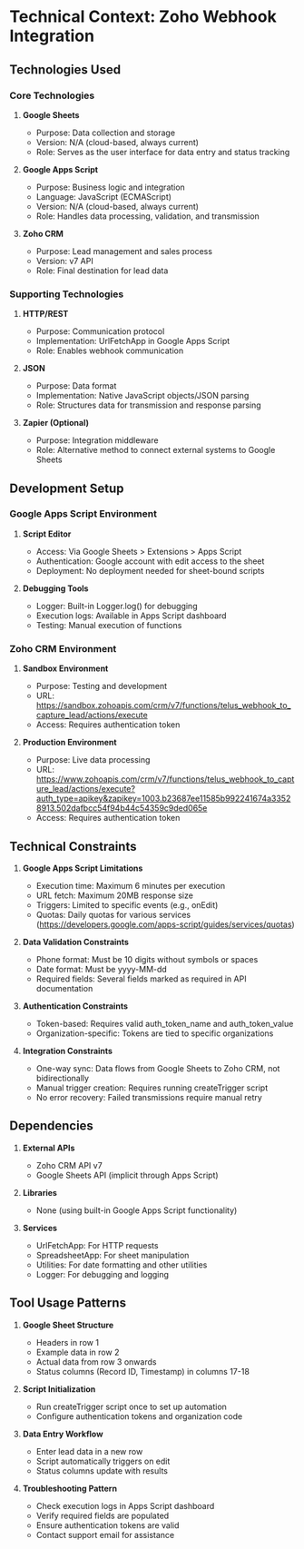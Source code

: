# Technical Context: Zoho Webhook Integration

## Technologies Used

### Core Technologies

1. **Google Sheets**
   - Purpose: Data collection and storage
   - Version: N/A (cloud-based, always current)
   - Role: Serves as the user interface for data entry and status tracking

2. **Google Apps Script**
   - Purpose: Business logic and integration
   - Language: JavaScript (ECMAScript)
   - Version: N/A (cloud-based, always current)
   - Role: Handles data processing, validation, and transmission

3. **Zoho CRM**
   - Purpose: Lead management and sales process
   - Version: v7 API
   - Role: Final destination for lead data

### Supporting Technologies

1. **HTTP/REST**
   - Purpose: Communication protocol
   - Implementation: UrlFetchApp in Google Apps Script
   - Role: Enables webhook communication

2. **JSON**
   - Purpose: Data format
   - Implementation: Native JavaScript objects/JSON parsing
   - Role: Structures data for transmission and response parsing

3. **Zapier (Optional)**
   - Purpose: Integration middleware
   - Role: Alternative method to connect external systems to Google Sheets

## Development Setup

### Google Apps Script Environment

1. **Script Editor**
   - Access: Via Google Sheets > Extensions > Apps Script
   - Authentication: Google account with edit access to the sheet
   - Deployment: No deployment needed for sheet-bound scripts

2. **Debugging Tools**
   - Logger: Built-in Logger.log() for debugging
   - Execution logs: Available in Apps Script dashboard
   - Testing: Manual execution of functions

### Zoho CRM Environment

1. **Sandbox Environment**
   - Purpose: Testing and development
   - URL: https://sandbox.zohoapis.com/crm/v7/functions/telus_webhook_to_capture_lead/actions/execute
   - Access: Requires authentication token

2. **Production Environment**
   - Purpose: Live data processing
   - URL: https://www.zohoapis.com/crm/v7/functions/telus_webhook_to_capture_lead/actions/execute?auth_type=apikey&zapikey=1003.b23687ee11585b992241674a33528913.502dafbcc54f94b44c54359c9ded065e
   - Access: Requires authentication token

## Technical Constraints

1. **Google Apps Script Limitations**
   - Execution time: Maximum 6 minutes per execution
   - URL fetch: Maximum 20MB response size
   - Triggers: Limited to specific events (e.g., onEdit)
   - Quotas: Daily quotas for various services (https://developers.google.com/apps-script/guides/services/quotas)

2. **Data Validation Constraints**
   - Phone format: Must be 10 digits without symbols or spaces
   - Date format: Must be yyyy-MM-dd
   - Required fields: Several fields marked as required in API documentation

3. **Authentication Constraints**
   - Token-based: Requires valid auth_token_name and auth_token_value
   - Organization-specific: Tokens are tied to specific organizations

4. **Integration Constraints**
   - One-way sync: Data flows from Google Sheets to Zoho CRM, not bidirectionally
   - Manual trigger creation: Requires running createTrigger script
   - No error recovery: Failed transmissions require manual retry

## Dependencies

1. **External APIs**
   - Zoho CRM API v7
   - Google Sheets API (implicit through Apps Script)

2. **Libraries**
   - None (using built-in Google Apps Script functionality)

3. **Services**
   - UrlFetchApp: For HTTP requests
   - SpreadsheetApp: For sheet manipulation
   - Utilities: For date formatting and other utilities
   - Logger: For debugging and logging

## Tool Usage Patterns

1. **Google Sheet Structure**
   - Headers in row 1
   - Example data in row 2
   - Actual data from row 3 onwards
   - Status columns (Record ID, Timestamp) in columns 17-18

2. **Script Initialization**
   - Run createTrigger script once to set up automation
   - Configure authentication tokens and organization code

3. **Data Entry Workflow**
   - Enter lead data in a new row
   - Script automatically triggers on edit
   - Status columns update with results

4. **Troubleshooting Pattern**
   - Check execution logs in Apps Script dashboard
   - Verify required fields are populated
   - Ensure authentication tokens are valid
   - Contact support email for assistance
